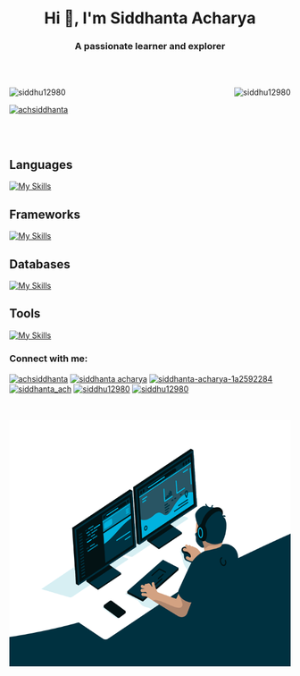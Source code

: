 <h1 align="center">Hi 👋, I'm Siddhanta Acharya</h1>
<h3 align="center">A passionate learner and explorer</h3>

<br>
<br>

<div>

<img align="right" src="https://github-readme-stats.vercel.app/api/top-langs?username=siddhu12980&show_icons=true&locale=en&layout=compact" alt="siddhu12980" />
<p align="left"> <img src="https://komarev.com/ghpvc/?username=siddhu12980&label=Profile%20views&color=0e75b6&style=flat" alt="siddhu12980" /> </p>

<p align="left"> <a href="https://twitter.com/achsiddhanta" target="blank"><img src="https://img.shields.io/twitter/follow/achsiddhanta?logo=twitter&style=for-the-badge" alt="achsiddhanta" /></a> </p>

</div>

<br>
<br>

<h2>Languages</h2>

[![My Skills](https://skillicons.dev/icons?i=dart,python,javascript,typescript)](https://skillicons.dev)

<h2>Frameworks</h2>
  
[![My Skills](https://skillicons.dev/icons?i=flutter,firebase,express,react)](https://skillicons.dev)

<h2>Databases</h2>
  
[![My Skills](https://skillicons.dev/icons?i=postgres,mysql,mongo,redis)](https://skillicons.dev)

<h2>Tools</h2>

[![My Skills](https://skillicons.dev/icons?i=git,linux,prisma,docker)](https://skillicons.dev)

</div>

<h3 align="left">Connect with me:</h3>

<p align="left">
<a href="https://twitter.com/achsiddhanta" target="blank"><img align="center" src="https://raw.githubusercontent.com/rahuldkjain/github-profile-readme-generator/master/src/images/icons/Social/twitter.svg" alt="achsiddhanta" height="30" width="40" /></a>
<a href="https://linkedin.com/in/siddhanta acharya" target="blank"><img align="center" src="https://raw.githubusercontent.com/rahuldkjain/github-profile-readme-generator/master/src/images/icons/Social/linked-in-alt.svg" alt="siddhanta acharya" height="30" width="40" /></a>
<a href="https://fb.com/siddhanta-acharya-1a2592284" target="blank"><img align="center" src="https://raw.githubusercontent.com/rahuldkjain/github-profile-readme-generator/master/src/images/icons/Social/facebook.svg" alt="siddhanta-acharya-1a2592284" height="30" width="40" /></a>
<a href="https://instagram.com/siddhanta_ach" target="blank"><img align="center" src="https://raw.githubusercontent.com/rahuldkjain/github-profile-readme-generator/master/src/images/icons/Social/instagram.svg" alt="siddhanta_ach" height="30" width="40" /></a>
<a href="https://www.hackerrank.com/siddhu12980" target="blank"><img align="center" src="https://raw.githubusercontent.com/rahuldkjain/github-profile-readme-generator/master/src/images/icons/Social/hackerrank.svg" alt="siddhu12980" height="30" width="40" /></a>
<a href="https://www.leetcode.com/siddhu12980" target="blank"><img align="center" src="https://raw.githubusercontent.com/rahuldkjain/github-profile-readme-generator/master/src/images/icons/Social/leet-code.svg" alt="siddhu12980" height="40" width="50" /></a>
</p>

<br>
<br>


<img align="right" alt="GIF" src="https://github.com/siddhu12980/siddhu12980/blob/main/code.gif?raw=true" width="750" height="440" />



